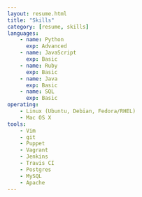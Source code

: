 ```yaml
---
layout: resume.html
title: "Skills"
category: [resume, skills]
languages:
    - name: Python
      exp: Advanced
    - name: JavaScript
      exp: Basic
    - name: Ruby
      exp: Basic
    - name: Java
      exp: Basic
    - name: SQL
      exp: Basic
operating:
    - Linux (Ubuntu, Debian, Fedora/RHEL)
    - Mac OS X
tools:
    - Vim
    - git
    - Puppet
    - Vagrant
    - Jenkins
    - Travis CI
    - Postgres
    - MySQL
    - Apache
---
```

